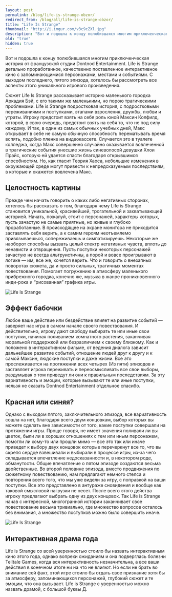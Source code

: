 ```yaml
---
layout: post
permalink: /blog/life-is-strange-obzor/
redirect_from: /blog/all/life-is-strange-obzor/
title: "Life Is Strange"
thumbnail: "http://i.imgur.com/v3c9cZXl.jpg"
description: "Вот и подошла к концу полюбившаяся многим приключенческая история от французской студии Dontnod Entertainment. Life is Strange детально проработанное, качественно поставленное интерактивное кино с запоминающимися персонажами, местами и событиями. С выходом последнего, пятого эпизода, хотелось бы рассмотреть все аспекты этого уникального игрового произведения."
old: "true"
hidden: true
---
```


Вот и подошла к концу полюбившаяся многим приключенческая история от французской студии Dontnod Entertainment. Life is Strange детально проработанное, качественно поставленное интерактивное кино с запоминающимися персонажами, местами и событиями. С выходом последнего, пятого эпизода, хотелось бы рассмотреть все аспекты этого уникального игрового произведения.

Сюжет Life Is Strange рассказывает историю маленького городка Аркадия Бэй, с его такими же маленькими, но порою трагическими проблемами. Life is Strange подростковая история, с подростковыми переживаниями и поступками, этапами взросления, дружбы, любви и утраты. Игроку предстоит взять на себя роль юной Максин Колфилд, которой, в свою очередь, предстоит взять на себя то, что не под силу каждому. И так, в один из самых обычных учебных дней, Макс открывает в себе не самую обычную способность перематывать время вспять, подобно пленке на видеокассете. Случается это в туалете колледжа, когда Макс совершенно случайно оказывается вовлеченной в трагические события унесшие жизнь синеволосой девушки Хлои Прайс, которую ей удается спасти благодаря открывшимся способностям. Но, как гласит Теория Хаоса, небольшие изменения в окружающей среде могут привести к непредсказуемым последствиям, в которые и окажется вовлечена Макс.

## Целостность картины

Прежде чем начать говорить о каких либо негативных сторонах, хотелось бы рассказать о том, благодаря чему Life is Strange становится уникальной, красивейшей, трогательной и захватывающей историей. Начать, пожалуй, стоит с персонажей, характеры которых, пусть зачастую не самые приятные, но живые и глубоко проработанные. В происходящее на экране монитора не приходится заставлять себя верить, а к самим героям неотъемлемо привязываешься, сопереживаешь и симпатизируешь. Некоторые же наоборот способны вызвать целый спектр негативных чувств, вплоть до ненависти и отвращения. Пусть поступки некоторых персонажей зачастую не всегда альтруистичны, а порой и вовсе проигрывают в логике — им, все же, хочется верить. Что и говорить о внезапных поворотах сюжета, да и просто сильных, трагичных моментах повествования. Помогает погружению в атмосферу маленького прибрежного городка, конечно же, музыка в жанре проникновенного инди-рока и “рисованная” графика игры.

![Life Is Strange](http://i.imgur.com/cHTw1Jk.jpg)

## Эффект бабочки

Любое ваше действие или бездействие влияет на развитие событий — заверяет нас игра в самом начале своего повествования. И действительно, игроку дают свободу выбирать те или иные свои поступки, начиная поливанием комнатного растения, заканчивая моральной поддержкой или безразличием к своему близкому. Как и положено в интерактивном фильме, от ведения диалога зависит дальнейшее развитие событий, отношение людей друг к другу и к самой Максин, людские поступки и даже жизни. Все это прослеживается на протяжении всех четырех (Из пяти) эпизодов и заставляет игрока переживать и переосмысливать все свои выборы, раздумывая о том приведут ли они к правильным последствиям. За эту вариативность и эмоции, которые вызывают те или иные поступки, нельзя не сказать Dontnod Entertainment отдельное спасибо.

## Красная или синяя?

Однако с выходом пятого, заключительного эпизода, все вариативность сошла на нет, благодаря всего двум концовкам, выбор которых вы можете сделать вне зависимости от того, какие поступки совершали на протяжении игры. Проще говоря, не имеет значения поливали ли вы цветок, были ли в хороших отношениях с тем или иным персонажем, помогли ли кому-то или прошли мимо — все это так или иначе приведет к выбору двух концовок которые перечеркнут все то, что вы скрепя сердце взвешивали и выбирали в процессе игры, из-за чего складывается впечатление недосказанности и, в некотором роде, обманутости. Общие впечатление о пятом эпизоде создаются весьма двойственные. Во второй половине эпизода, вместо продвижения по сюжетному повествованию, нам предлагают немного стелса и повторения всего того, что мы уже видели за игру, с поправкой на ваши поступки. Все это представлено в антураже сновидения и вообще как таковой смысловой нагрузки не несет. После всего этого действа игроку предлагают выбрать одну из двух концовок. Так Life is Strange начав с интересной, многогранной истории заканчивает свое повествование весьма тривиально, где множество вопросов осталось без внимания, а множество поступков можно было совершить иначе.

![Life Is Strange](http://i.imgur.com/E3xo7iI.jpg)

## Интерактивная драма года

Life is Strange со всей уверенностью стоило бы назвать интерактивным кино этого года, однако вопреки ожиданиям и она подверглась болезни Telltale Games, когда вся интерактивность незначительна, а все ваши действия в конечном итоге ни на что не влияют. Но если не брать во внимание сей факт, этой игре стоило бы отдать свое признание хотя бы за атмосферу, запоминающихся персонажей, глубокий сюжет и те эмоции, что она вызывает. Life is Strange с уверенностью можно назвать драмой, с большой буквы Д.